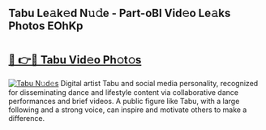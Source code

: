 ## Tabu Le𝚊k𝚎d N𝚞𝚍e - Part-oBI Vid𝚎o Le𝚊ks Photos EOhKp

# <h2><a href="http://fbftlng.evod.top/?m=Tabu">🔗 👉🔴 Tabu Vid𝚎o Ph𝚘t𝚘s</a></h2>

[![Tabu N𝚞d𝚎s](https://i.imgur.com/8V9OHl7.gif)](http://fbftlng.evod.top/?m=Tabu)
Digital artist Tabu and social media personality, recognized for disseminating dance and lifestyle content via collaborative dance performances and brief videos. A public figure like Tabu, with a large following and a strong voice, can inspire and motivate others to make a difference. 
